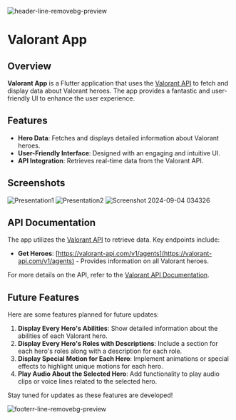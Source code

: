 ![header-line-removebg-preview](https://github.com/user-attachments/assets/32bed087-c03c-427a-8058-ca3a34c8b2f3)


# Valorant App

## Overview

**Valorant App** is a Flutter application that uses the [Valorant API](https://valorant-api.com/) to fetch and display data about Valorant heroes. The app provides a fantastic and user-friendly UI to enhance the user experience.

## Features

- **Hero Data**: Fetches and displays detailed information about Valorant heroes.
- **User-Friendly Interface**: Designed with an engaging and intuitive UI.
- **API Integration**: Retrieves real-time data from the Valorant API.

## Screenshots

![Presentation1](https://github.com/user-attachments/assets/759c2a65-2fef-460e-b7d9-bbf370891588)
![Presentation2](https://github.com/user-attachments/assets/ad716922-ebc1-40bc-ba7f-bb0a8a3e132f)
![Screenshot 2024-09-04 034326](https://github.com/user-attachments/assets/01bcf2de-1c0c-4bb5-ad7c-31c4db296194)


## API Documentation

The app utilizes the [Valorant API](https://valorant-api.com/) to retrieve data. Key endpoints include:

- **Get Heroes**: [https://valorant-api.com/v1/agents](https://valorant-api.com/v1/agents) - Provides information on all Valorant heroes.

For more details on the API, refer to the [Valorant API Documentation](https://valorant-api.com/).

## Future Features

Here are some features planned for future updates:

1. **Display Every Hero's Abilities**: Show detailed information about the abilities of each Valorant hero.
2. **Display Every Hero's Roles with Descriptions**: Include a section for each hero's roles along with a description for each role.
3. **Display Special Motion for Each Hero**: Implement animations or special effects to highlight unique motions for each hero.
4. **Play Audio About the Selected Hero**: Add functionality to play audio clips or voice lines related to the selected hero.

Stay tuned for updates as these features are developed!


![footerr-line-removebg-preview](https://github.com/user-attachments/assets/2e533b0b-7c4a-45e2-a714-755986fdbd64)

